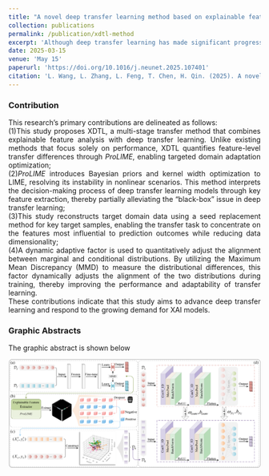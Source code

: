 ```yaml
---
title: "A novel deep transfer learning method based on explainable feature extraction and domain reconstruction"
collection: publications
permalink: /publication/xdtl-method 
excerpt: 'Although deep transfer learning has made significant progress, its “black-box” nature and unstable feature adaptation remain key obstacles. This study proposes a multi-stage deep transfer learning method, called XDTL, which combines explainable feature extraction and domain reconstruction to enhance the performance of target models. Specifically, the study first divides features into key and regular features through cross-validation and explainability analysis, then reconstructs the target domain using a seed replacement method based on key target samples, ultimately achieving deep transfer. Experimental results show that, compared to other methods, XDTL achieves an average improvement of 27.43 % in effectiveness, demonstrating superior performance and stronger explainability. This method offers new insights into addressing the explainability challenges in transfer learning and highlights its potential for broader applications across various tasks.'
date: 2025-03-15
venue: 'May 15'
paperurl: 'https://doi.org/10.1016/j.neunet.2025.107401'
citation: 'L. Wang, L. Zhang, L. Feng, T. Chen, H. Qin. (2025). A novel deep transfer learning method based on explainable feature extraction and domain reconstruction, <i>Neural Networks</i>. 187, 107401. https://doi.org/10.1016/j.neunet.2025.107401'
---
```


### Contribution
<div style="text-align: justify;">
This research’s primary contributions are delineated as follows:<br>
  (1)This study proposes XDTL, a multi-stage transfer method that combines explainable feature analysis with deep transfer learning. Unlike existing methods that focus solely on performance, XDTL quantifies feature-level transfer differences through <i>ProLIME</i>, enabling targeted domain adaptation optimization;  <br>
  (2)<i>ProLIME</i> introduces Bayesian priors and kernel width optimization to LIME, resolving its instability in nonlinear scenarios. This method interprets the decision-making process of deep transfer learning models through key feature extraction, thereby partially alleviating the “black-box” issue in deep transfer learning; <br>
  (3)This study reconstructs target domain data using a seed replacement method for key target samples, enabling the transfer task to concentrate on the features most influential to prediction outcomes while reducing data dimensionality;  <br>
  (4)A dynamic adaptive factor is used to quantitatively adjust the alignment between marginal and conditional distributions. By utilizing the Maximum Mean Discrepancy (MMD) to measure the distributional differences, this factor dynamically adjusts the alignment of the two distributions during training, thereby improving the performance and adaptability of transfer learning.  <br>
These contributions indicate that this study aims to advance deep transfer learning and respond to the growing demand for XAI models.  <br>
</div>

### Graphic Abstracts

The graphic abstract is shown below  

![图形摘要1](..\images\Paper1GA.png)
